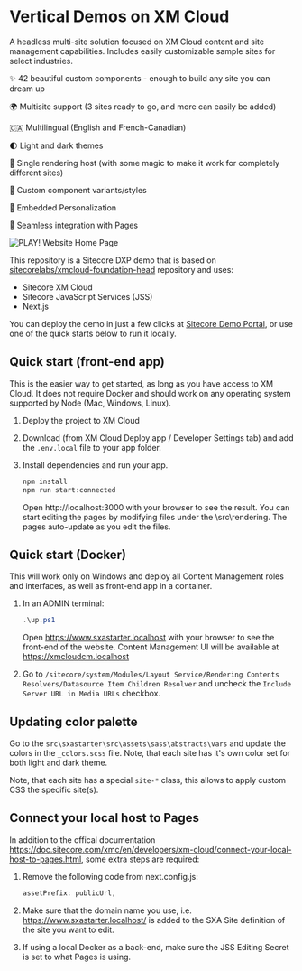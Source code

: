# Vertical Demos on XM Cloud

A headless multi-site solution focused on XM Cloud content and site management capabilities. Includes easily customizable sample sites for select industries.

✨ 42 beautiful custom components - enough to build any site you can dream up

🌍 Multisite support (3 sites ready to go, and more can easily be added)

🇨🇦 Multilingual (English and French-Canadian)

🌓 Light and dark themes

🔗 Single rendering host (with some magic to make it work for completely different sites)

🎨 Custom component variants/styles

🎯 Embedded Personalization

📄 Seamless integration with Pages

![PLAY! Website Home Page](docs/images/launchpad.JPG)

This repository is a Sitecore DXP demo that is based on [sitecorelabs/xmcloud-foundation-head](https://github.com/sitecorelabs/xmcloud-foundation-head) repository and uses:

- Sitecore XM Cloud
- Sitecore JavaScript Services (JSS)
- Next.js

You can deploy the demo in just a few clicks at [Sitecore Demo Portal](https://portal.sitecoredemo.com/), or use one of the quick starts below to run it locally.

## Quick start (front-end app)

This is the easier way to get started, as long as you have access to XM Cloud. It does not require Docker and should work on any operating system supported by Node (Mac, Windows, Linux).

1. Deploy the project to XM Cloud

2. Download (from XM Cloud Deploy app / Developer Settings tab) and add the `.env.local` file to your app folder.

3. Install dependencies and run your app.

   ```ps1
   npm install
   npm run start:connected
   ```

   Open http://localhost:3000 with your browser to see the result.
   You can start editing the pages by modifying files under the \src\rendering. The pages auto-update as you edit the files.

## Quick start (Docker)

This will work only on Windows and deploy all Content Management roles and interfaces, as well as front-end app in a container.

1. In an ADMIN terminal:

   ```ps1
   .\up.ps1
   ```

   Open https://www.sxastarter.localhost with your browser to see the front-end of the website. Content Management UI will be available at https://xmcloudcm.localhost

2. Go to `/sitecore/system/Modules/Layout Service/Rendering Contents Resolvers/Datasource Item Children Resolver` and uncheck the `Include Server URL in Media URLs` checkbox.

## Updating color palette

Go to the `src\sxastarter\src\assets\sass\abstracts\vars` and update the colors in the `_colors.scss` file. Note, that each site has it's own color set for both light and dark theme.

Note, that each site has a special `site-*` class, this allows to apply custom CSS the specific site(s).

## Connect your local host to Pages

In addition to the offical documentation https://doc.sitecore.com/xmc/en/developers/xm-cloud/connect-your-local-host-to-pages.html, some extra steps are required:

1. Remove the following code from next.config.js:

   ```ps1
   assetPrefix: publicUrl,
   ```

2. Make sure that the domain name you use, i.e. https://www.sxastarter.localhost/ is added to the SXA Site definition of the site you want to edit.

3. If using a local Docker as a back-end, make sure the JSS Editing Secret is set to what Pages is using.
